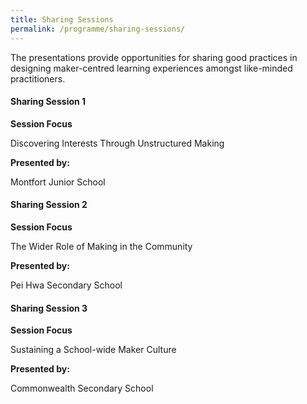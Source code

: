 ```yaml
---
title: Sharing Sessions
permalink: /programme/sharing-sessions/
---
```

The presentations provide opportunities for sharing good practices in designing maker-centred learning experiences amongst like-minded practitioners.

#### **Sharing Session 1**

**Session Focus**

Discovering Interests Through Unstructured Making 

**Presented by:** 

Montfort Junior School

#### **Sharing Session 2**

**Session Focus**

The Wider Role of Making in the Community

**Presented by:** 

Pei Hwa Secondary School

#### **Sharing Session 3**

**Session Focus**

Sustaining a School-wide Maker Culture

**Presented by:** 

Commonwealth Secondary School
